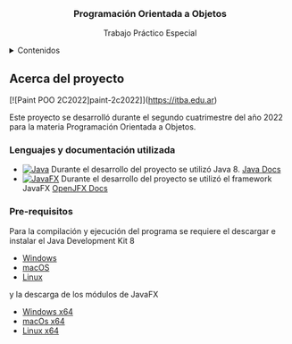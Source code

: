 <a name="readme-top"></a>

<br/>
<h3 align="center">Programación Orientada a Objetos</h3>
<p align="center">Trabajo Práctico Especial</p>

<details>
    <summary>Contenidos</summary>
    <ol>
        <li>
            <a href="#about-project">Acerca del proyecto</a>
            <ul>
                <li><a href="#lang-and-docs">Lenguajes y documentación utilizada</a></li>
                <li><a href="#pre-requisites">Pre-requisitos</a></li>
                <li><a href="#compile">Compilación</a></li>
                <li><a href="#run">Ejecución</a></li>
            </ul>
        </li>
        <li>
            <a href="#contents">Contenidos del programa</a>
        </li>
        <li>
            <a href="#contact">Contacto</a>
        </li>
    </ol>
</details>

## Acerca del proyecto

[![Paint POO 2C2022]paint-2c2022]](https://itba.edu.ar)

Este proyecto se desarrolló durante el segundo cuatrimestre del año 2022 para la materia Programación Orientada a Objetos.

### Lenguajes y documentación utilizada

* [![Java][Java-icon]][java-url]
Durante el desarrollo del proyecto se utilizó Java 8. <a href="https://docs.oracle.com/en/java/javase/17/docs/api/index.html">Java Docs</a>
* [![JavaFX][Javafx-icon]][javafx-url]
Durante el desarrollo del proyecto se utilizó el framework JavaFX <a href="https://openjfx.io/javadoc/19/">OpenJFX Docs</a>

### Pre-requisitos

Para la compilación y ejecución del programa se requiere el descargar e instalar el Java Development Kit 8
* <a href="https://www.oracle.com/java/technologies/downloads/#java8-windows">Windows</a>
* <a href="https://www.oracle.com/java/technologies/downloads/#java8-mac">macOS</a>
* <a href="https://www.oracle.com/java/technologies/downloads/#java8-linux">Linux</a>


y la descarga de los módulos de JavaFX


* <a href="https://download2.gluonhq.com/openjfx/18.0.2/openjfx-18.0.2_windows-x64_bin-sdk.zip">Windows x64</a>
* <a href="https://download2.gluonhq.com/openjfx/18.0.2/openjfx-18.0.2_osx-x64_bin-sdk.zip">macOs x64</a>
* <a href="https://download2.gluonhq.com/openjfx/18.0.2/openjfx-18.0.2_linux-x64_bin-sdk.zip">Linux x64</a>



[paint-2c2022]: https://github.com/mquesada02/project-resources/tree/main/POO/paint-resourcespaint-2022.jpeg
[Java-icon]: https://img.shields.io/badge/Java-ED8B00?style=for-the-badge&logo=java&logoColor=white
[java-url]: https://www.java.com/es/
[Javafx-icon]: https://img.shields.io/badge/Java-ED8B00?style=for-the-badge&logo=java&logoColor=white
[javafx-url]: https://openjfx.io/
